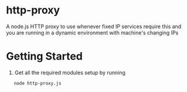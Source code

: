 # http-proxy
A node.js HTTP proxy to use whenever fixed IP services require this and you are running in a dynamic environment with machine's changing IPs

# Getting Started

1. Get all the required modules setup by running

```npm install
   node http-proxy.js
```
